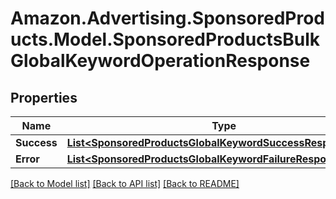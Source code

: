 # Amazon.Advertising.SponsoredProducts.Model.SponsoredProductsBulkGlobalKeywordOperationResponse

## Properties

Name | Type | Description | Notes
------------ | ------------- | ------------- | -------------
**Success** | [**List&lt;SponsoredProductsGlobalKeywordSuccessResponseItem&gt;**](SponsoredProductsGlobalKeywordSuccessResponseItem.md) |  | [optional] 
**Error** | [**List&lt;SponsoredProductsGlobalKeywordFailureResponseItem&gt;**](SponsoredProductsGlobalKeywordFailureResponseItem.md) |  | [optional] 

[[Back to Model list]](../README.md#documentation-for-models) [[Back to API list]](../README.md#documentation-for-api-endpoints) [[Back to README]](../README.md)

